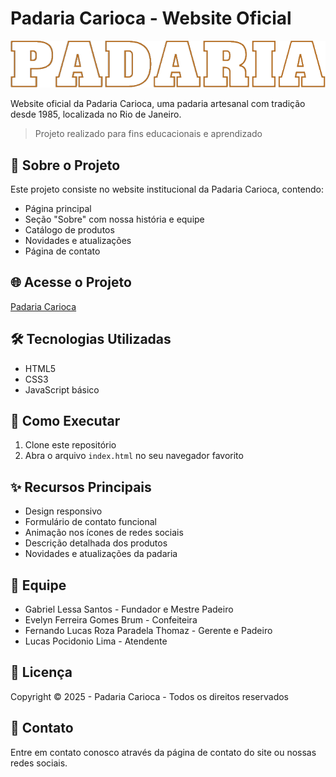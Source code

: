 # Padaria Carioca - Website Oficial

![Logo Padaria Carioca](img/logo1.png)

Website oficial da Padaria Carioca, uma padaria artesanal com tradição desde 1985, localizada no Rio de Janeiro.

> Projeto realizado para fins educacionais e aprendizado

## 📌 Sobre o Projeto

Este projeto consiste no website institucional da Padaria Carioca, contendo:
- Página principal
- Seção "Sobre" com nossa história e equipe
- Catálogo de produtos
- Novidades e atualizações
- Página de contato

## 🌐 Acesse o Projeto

[Padaria Carioca](https://padaria-carioca.netlify.app)

## 🛠 Tecnologias Utilizadas
- HTML5
- CSS3
- JavaScript básico

## 🚀 Como Executar
1. Clone este repositório
2. Abra o arquivo `index.html` no seu navegador favorito

## ✨ Recursos Principais
- Design responsivo
- Formulário de contato funcional
- Animação nos ícones de redes sociais
- Descrição detalhada dos produtos
- Novidades e atualizações da padaria

## 👥 Equipe
- Gabriel Lessa Santos - Fundador e Mestre Padeiro
- Evelyn Ferreira Gomes Brum - Confeiteira
- Fernando Lucas Roza Paradela Thomaz - Gerente e Padeiro
- Lucas Pocidonio Lima - Atendente

## 📄 Licença
Copyright © 2025 - Padaria Carioca - Todos os direitos reservados

## 📧 Contato
Entre em contato conosco através da página de contato do site ou nossas redes sociais.